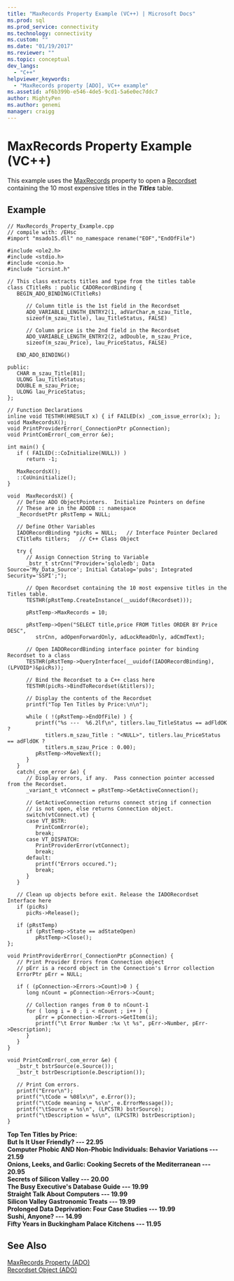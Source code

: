 ```yaml
---
title: "MaxRecords Property Example (VC++) | Microsoft Docs"
ms.prod: sql
ms.prod_service: connectivity
ms.technology: connectivity
ms.custom: ""
ms.date: "01/19/2017"
ms.reviewer: ""
ms.topic: conceptual
dev_langs: 
  - "C++"
helpviewer_keywords: 
  - "MaxRecords property [ADO], VC++ example"
ms.assetid: af6b399b-e546-4de5-9cd1-5a6e0ec7ddc7
author: MightyPen
ms.author: genemi
manager: craigg
---
```

# MaxRecords Property Example (VC++)
This example uses the [MaxRecords](../../../ado/reference/ado-api/maxrecords-property-ado.md) property to open a [Recordset](../../../ado/reference/ado-api/recordset-object-ado.md) containing the 10 most expensive titles in the ***Titles*** table.  
  
## Example  
  
```  
// MaxRecords_Property_Example.cpp  
// compile with: /EHsc  
#import "msado15.dll" no_namespace rename("EOF","EndOfFile")  
  
#include <ole2.h>  
#include <stdio.h>  
#include <conio.h>  
#include "icrsint.h"  
  
// This class extracts titles and type from the titles table  
class CTitleRs : public CADORecordBinding {  
   BEGIN_ADO_BINDING(CTitleRs)  
  
      // Column title is the 1st field in the Recordset  
      ADO_VARIABLE_LENGTH_ENTRY2(1, adVarChar,m_szau_Title,  
      sizeof(m_szau_Title), lau_TitleStatus, FALSE)  
  
      // Column price is the 2nd field in the Recordset  
      ADO_VARIABLE_LENGTH_ENTRY2(2, adDouble, m_szau_Price,  
      sizeof(m_szau_Price), lau_PriceStatus, FALSE)  
  
   END_ADO_BINDING()  
  
public:  
   CHAR m_szau_Title[81];  
   ULONG lau_TitleStatus;  
   DOUBLE m_szau_Price;  
   ULONG lau_PriceStatus;  
};  
  
// Function Declarations  
inline void TESTHR(HRESULT x) { if FAILED(x) _com_issue_error(x); };  
void MaxRecordsX();  
void PrintProviderError(_ConnectionPtr pConnection);  
void PrintComError(_com_error &e);  
  
int main() {  
   if ( FAILED(::CoInitialize(NULL)) )  
      return -1;  
  
   MaxRecordsX();  
   ::CoUninitialize();  
}  
  
void  MaxRecordsX() {  
   // Define ADO ObjectPointers.  Initialize Pointers on define  
   // These are in the ADODB :: namespace  
   _RecordsetPtr pRstTemp = NULL;  
  
   // Define Other Variables  
   IADORecordBinding *picRs = NULL;   // Interface Pointer Declared    
   CTitleRs titlers;   // C++ Class Object  
  
   try {  
      // Assign Connection String to Variable  
      _bstr_t strCnn("Provider='sqloledb'; Data Source='My_Data_Source'; Initial Catalog='pubs'; Integrated Security='SSPI';");  
  
      // Open Recordset containing the 10 most expensive titles in the Titles table.  
      TESTHR(pRstTemp.CreateInstance(__uuidof(Recordset)));  
  
      pRstTemp->MaxRecords = 10;  
  
      pRstTemp->Open("SELECT title,price FROM Titles ORDER BY Price DESC",  
         strCnn, adOpenForwardOnly, adLockReadOnly, adCmdText);  
  
      // Open IADORecordBinding interface pointer for binding Recordset to a class  
      TESTHR(pRstTemp->QueryInterface(__uuidof(IADORecordBinding), (LPVOID*)&picRs));  
  
      // Bind the Recordset to a C++ class here  
      TESTHR(picRs->BindToRecordset(&titlers));  
  
      // Display the contents of the Recordset  
      printf("Top Ten Titles by Price:\n\n");  
  
      while ( !(pRstTemp->EndOfFile) ) {  
         printf("%s ---  %6.2lf\n", titlers.lau_TitleStatus == adFldOK ?   
            titlers.m_szau_Title : "<NULL>", titlers.lau_PriceStatus == adFldOK ?   
            titlers.m_szau_Price : 0.00);  
         pRstTemp->MoveNext();  
      }  
   }  
   catch(_com_error &e) {  
      // Display errors, if any.  Pass connection pointer accessed from the Recordset.  
      _variant_t vtConnect = pRstTemp->GetActiveConnection();  
  
      // GetActiveConnection returns connect string if connection   
      // is not open, else returns Connection object.  
      switch(vtConnect.vt) {  
      case VT_BSTR:  
         PrintComError(e);  
         break;  
      case VT_DISPATCH:  
         PrintProviderError(vtConnect);  
         break;  
      default:  
         printf("Errors occured.");  
         break;  
      }  
   }  
  
   // Clean up objects before exit. Release the IADORecordset Interface here     
   if (picRs)  
      picRs->Release();  
  
   if (pRstTemp)  
      if (pRstTemp->State == adStateOpen)  
         pRstTemp->Close();  
};  
  
void PrintProviderError(_ConnectionPtr pConnection) {  
   // Print Provider Errors from Connection object  
   // pErr is a record object in the Connection's Error collection  
   ErrorPtr pErr = NULL;  
  
   if ( (pConnection->Errors->Count)>0 ) {  
      long nCount = pConnection->Errors->Count;  
  
      // Collection ranges from 0 to nCount-1  
      for ( long i = 0 ; i < nCount ; i++ ) {  
         pErr = pConnection->Errors->GetItem(i);  
         printf("\t Error Number :%x \t %s", pErr->Number, pErr->Description);  
      }  
   }  
}  
  
void PrintComError(_com_error &e) {  
   _bstr_t bstrSource(e.Source());  
   _bstr_t bstrDescription(e.Description());  
  
   // Print Com errors.    
   printf("Error\n");  
   printf("\tCode = %08lx\n", e.Error());  
   printf("\tCode meaning = %s\n", e.ErrorMessage());  
   printf("\tSource = %s\n", (LPCSTR) bstrSource);  
   printf("\tDescription = %s\n", (LPCSTR) bstrDescription);  
}  
```  
  
 **Top Ten Titles by Price:**  
**But Is It User Friendly? ---   22.95**  
**Computer Phobic AND Non-Phobic Individuals: Behavior Variations ---   21.59**  
**Onions, Leeks, and Garlic: Cooking Secrets of the Mediterranean ---   20.95**  
**Secrets of Silicon Valley ---   20.00**  
**The Busy Executive's Database Guide ---   19.99**  
**Straight Talk About Computers ---   19.99**  
**Silicon Valley Gastronomic Treats ---   19.99**  
**Prolonged Data Deprivation: Four Case Studies ---   19.99**  
**Sushi, Anyone? ---   14.99**  
**Fifty Years in Buckingham Palace Kitchens ---   11.95**   
## See Also  
 [MaxRecords Property (ADO)](../../../ado/reference/ado-api/maxrecords-property-ado.md)   
 [Recordset Object (ADO)](../../../ado/reference/ado-api/recordset-object-ado.md)
